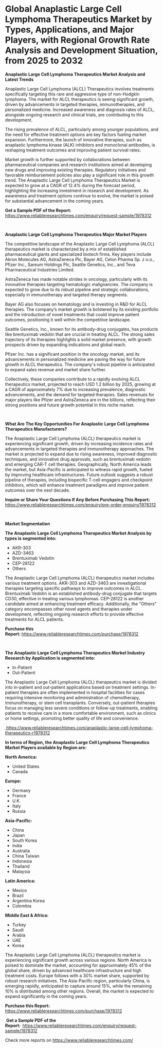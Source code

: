 <p><h1>Global Anaplastic Large Cell Lymphoma Therapeutics Market by Types, Applications, and Major Players, with Regional Growth Rate Analysis and Development Situation, from 2025 to 2032</h1></p><p><strong>Anaplastic Large Cell Lymphoma Therapeutics Market Analysis and Latest Trends</strong></p>
<p><p>Anaplastic Large Cell Lymphoma (ALCL) Therapeutics involves treatments specifically targeting this rare and aggressive type of non-Hodgkin lymphoma. The market for ALCL therapeutics is seeing significant growth, driven by advancements in targeted therapies, immunotherapies, and personalized medicine. Increased awareness and diagnosis rates of ALCL, alongside ongoing research and clinical trials, are contributing to this development. </p><p>The rising prevalence of ALCL, particularly among younger populations, and the need for effective treatment options are key factors fueling market expansion. Furthermore, the launch of innovative therapies, such as anaplastic lymphoma kinase (ALK) inhibitors and monoclonal antibodies, is reshaping treatment outcomes and improving patient survival rates. </p><p>Market growth is further supported by collaborations between pharmaceutical companies and research institutions aimed at developing new drugs and improving existing therapies. Regulatory initiatives and favorable reimbursement policies also play a significant role in this growth trend. The Anaplastic Large Cell Lymphoma Therapeutics Market is expected to grow at a CAGR of 12.4% during the forecast period, highlighting the increasing investment in research and development. As awareness and treatment options continue to evolve, the market is poised for substantial advancement in the coming years.</p></p>
<p><strong>Get a Sample PDF of the Report:&nbsp;</strong> <a href="https://www.reliableresearchtimes.com/enquiry/request-sample/1978312?utm_campaign=2237&utm_medium=2&utm_source=Github&utm_content=ia&utm_term=03032025&utm_id=anaplastic-large-cell-lymphoma-therapeutics">https://www.reliableresearchtimes.com/enquiry/request-sample/1978312</a></p>
<p>&nbsp;</p>
<p><strong>Anaplastic Large Cell Lymphoma Therapeutics Major Market Players</strong></p>
<p><p>The competitive landscape of the Anaplastic Large Cell Lymphoma (ALCL) therapeutics market is characterized by a mix of established pharmaceutical giants and specialized biotech firms. Key players include Akron Molecules AG, AstraZeneca Plc, Bayer AG, Celon Pharma Sp. z o.o., Pfizer Inc., Sareum Holdings Plc, Seattle Genetics, Inc., and Teva Pharmaceutical Industries Limited.</p><p>AstraZeneca has made notable strides in oncology, particularly with its innovative therapies targeting hematologic malignancies. The company is expected to grow due to its robust pipeline and strategic collaborations, especially in immunotherapy and targeted therapy segments.</p><p>Bayer AG also focuses on hematology and is investing in R&D for ALCL therapies. The company’s market growth is bolstered by its existing portfolio and the introduction of novel treatments that could improve patient outcomes, positioning it well within the competitive landscape.</p><p>Seattle Genetics, Inc., known for its antibody-drug conjugates, has products like brentuximab vedotin that are crucial in treating ALCL. The strong sales trajectory of its therapies highlights a solid market presence, with growth prospects driven by expanding indications and global reach.</p><p>Pfizer Inc. has a significant position in the oncology market, and its advancements in personalized medicine are paving the way for future growth in ALCL therapeutics. The company's robust pipeline is anticipated to expand sales revenue and market share further.</p><p>Collectively, these companies contribute to a rapidly evolving ALCL therapeutics market, projected to reach USD 1.2 billion by 2025, growing at a CAGR of approximately 7% due to increasing prevalence, diagnostic advancements, and the demand for targeted therapies. Sales revenues for major players like Pfizer and AstraZeneca are in the billions, reflecting their strong positions and future growth potential in this niche market.</p></p>
<p>&nbsp;</p>
<p><strong>What Are The Key Opportunities For Anaplastic Large Cell Lymphoma Therapeutics Manufacturers?</strong></p>
<p><p>The Anaplastic Large Cell Lymphoma (ALCL) therapeutics market is experiencing significant growth, driven by increasing incidence rates and advancements in targeted therapies and immunotherapy approaches. The market is projected to expand due to rising awareness, improved diagnostic techniques, and innovative drug approvals, such as brentuximab vedotin and emerging CAR-T cell therapies. Geographically, North America leads the market, but Asia-Pacific is anticipated to witness rapid growth, fueled by improving healthcare infrastructures. Future outlook suggests a robust pipeline of therapies, including bispecific T-cell engagers and checkpoint inhibitors, which will enhance treatment paradigms and improve patient outcomes over the next decade.</p></p>
<p><strong>Inquire or Share Your Questions If Any Before Purchasing This Report:</strong> <a href="https://www.reliableresearchtimes.com/enquiry/pre-order-enquiry/1978312?utm_campaign=2237&utm_medium=2&utm_source=Github&utm_content=ia&utm_term=03032025&utm_id=anaplastic-large-cell-lymphoma-therapeutics">https://www.reliableresearchtimes.com/enquiry/pre-order-enquiry/1978312</a></p>
<p>&nbsp;</p>
<p><strong>Market Segmentation</strong></p>
<p><strong>The Anaplastic Large Cell Lymphoma Therapeutics Market Analysis by types is segmented into:</strong></p>
<p><ul><li>AKR-303</li><li>AZD-3463</li><li>Brentuximab Vedotin</li><li>CEP-28122</li><li>Others</li></ul></p>
<p><p>The Anaplastic Large Cell Lymphoma (ALCL) therapeutics market includes various treatment options. AKR-303 and AZD-3463 are investigational therapies targeting specific pathways to improve outcomes in ALCL. Brentuximab Vedotin is an established antibody-drug conjugate that targets CD30, effective in treating various lymphomas. CEP-28122 is another candidate aimed at enhancing treatment efficacy. Additionally, the "Others" category encompasses other novel agents and therapies under development, reflecting ongoing research efforts to provide effective treatments for ALCL patients.</p></p>
<p><strong>Purchase this Report:&nbsp;</strong><a href="https://www.reliableresearchtimes.com/purchase/1978312?utm_campaign=2237&utm_medium=2&utm_source=Github&utm_content=ia&utm_term=03032025&utm_id=anaplastic-large-cell-lymphoma-therapeutics">https://www.reliableresearchtimes.com/purchase/1978312</a></p>
<p>&nbsp;</p>
<p><strong>The Anaplastic Large Cell Lymphoma Therapeutics Market Industry Research by Application is segmented into:</strong></p>
<p><ul><li>In-Patient</li><li>Out-Patient</li></ul></p>
<p><p>The Anaplastic Large Cell Lymphoma (ALCL) therapeutics market is divided into in-patient and out-patient applications based on treatment settings. In-patient therapies are often implemented in hospital facilities for cases requiring intensive monitoring and administration of chemotherapy, immunotherapy, or stem cell transplants. Conversely, out-patient therapies focus on managing less severe conditions or follow-up treatments, enabling patients to receive care in a more comfortable environment, such as clinics or home settings, promoting better quality of life and convenience.</p></p>
<p><a href="https://www.reliableresearchtimes.com/anaplastic-large-cell-lymphoma-therapeutics-r1978312?utm_campaign=2237&utm_medium=2&utm_source=Github&utm_content=ia&utm_term=03032025&utm_id=anaplastic-large-cell-lymphoma-therapeutics">&nbsp;https://www.reliableresearchtimes.com/anaplastic-large-cell-lymphoma-therapeutics-r1978312</a></p>
<p><strong>In terms of Region, the Anaplastic Large Cell Lymphoma Therapeutics Market Players available by Region are:</strong></p>
<p>
    <p> <strong> North America: </strong>
        <ul>
            <li>United States</li>
            <li>Canada</li>
        </ul>
        </p> 
    <p> <strong> Europe: </strong>
        <ul>
            <li>Germany</li>
            <li>France</li>
            <li>U.K.</li>
            <li>Italy</li>
            <li>Russia</li>
        </ul>
        </p> 
    <p> <strong> Asia-Pacific: </strong>
        <ul>
            <li>China</li>
            <li>Japan</li>
            <li>South Korea</li>
            <li>India</li>
            <li>Australia</li>
            <li>China Taiwan</li>
            <li>Indonesia</li>
            <li>Thailand</li>
            <li>Malaysia</li>
        </ul>
        </p> 
    <p> <strong> Latin America: </strong>
        <ul>
            <li>Mexico</li>
            <li>Brazil</li>
            <li>Argentina Korea</li>
            <li>Colombia</li>
        </ul>
        </p> 
    <p> <strong> Middle East & Africa: </strong>
        <ul>
            <li>Turkey</li>
            <li>Saudi</li>
            <li>Arabia</li>
            <li>UAE</li>
            <li>Korea</li>
        </ul>
    </p>
    </p>
<p><p>The Anaplastic Large Cell Lymphoma (ALCL) therapeutics market is experiencing significant growth across various regions. North America is poised to dominate the market, accounting for approximately 45% of the global share, driven by advanced healthcare infrastructure and high treatment costs. Europe follows with a 30% market share, supported by robust research initiatives. The Asia-Pacific region, particularly China, is emerging rapidly, anticipated to capture around 15%, while the remaining 10% is distributed among other regions. Overall, the market is expected to expand significantly in the coming years.</p></p>
<p><strong>Purchase this Report: </strong><a href="https://www.reliableresearchtimes.com/purchase/1978312?utm_campaign=2237&utm_medium=2&utm_source=Github&utm_content=ia&utm_term=03032025&utm_id=anaplastic-large-cell-lymphoma-therapeutics">https://www.reliableresearchtimes.com/purchase/1978312</a></p>
<p>&nbsp;<strong>Get a Sample PDF of the Report:&nbsp;&nbsp;</strong><a href="https://www.reliableresearchtimes.com/enquiry/request-sample/1978312?utm_campaign=2237&utm_medium=2&utm_source=Github&utm_content=ia&utm_term=03032025&utm_id=anaplastic-large-cell-lymphoma-therapeutics">https://www.reliableresearchtimes.com/enquiry/request-sample/1978312</a></p>
<p><strong></strong></p>
<p>Check more reports on <a href="https://www.reliableresearchtimes.com/?utm_campaign=2237&utm_medium=2&utm_source=Github&utm_content=ia&utm_term=03032025&utm_id=anaplastic-large-cell-lymphoma-therapeutics">https://www.reliableresearchtimes.com/</a></p>